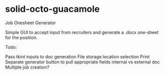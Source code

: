 # solid-octo-guacamole
Job Onesheet Generator

Simple GUI to accept input from recruiters and generate a .docx one-sheet for the position.

Todo:

Pass tkint inputs to doc generation
File storage location selection
Print
Separate generator button to pull appropriate fields internal vs    external doc
Multiple job creation?